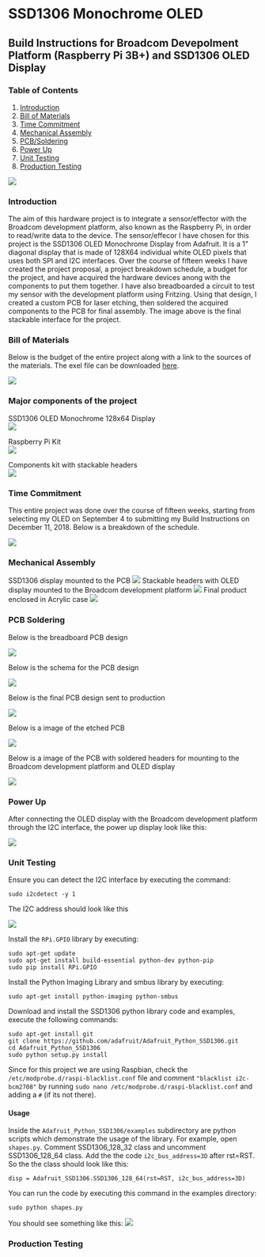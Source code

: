 # SSD1306 Monochrome OLED

## Build Instructions for Broadcom Devepolment Platform (Raspberry Pi 3B+) and SSD1306 OLED Display

### Table of Contents
1.  [Introduction](#introduction)
2.  [Bill of Materials](#bill-of-materials) 
3.  [Time Commitment](#time-commitment)
4.  [Mechanical Assembly](#mechanical-assembly)
5.  [PCB/Soldering](#pcb-soldering)
6.  [Power Up](#power-up)
7.  [Unit Testing](#unit-testing)
8.  [Production Testing](#production-testing)

![](https://github.com/dchristie75/SSD1306-Monochrome-OLED/blob/master/images/stackable.png)

### Introduction
The aim of this hardware project is to integrate a sensor/effector with the Broadcom development platform, also known as the Raspberry Pi, in order to read/write data to the device. The sensor/effecor I have chosen for this project is the SSD1306 OLED Monochrome Display from Adafruit. It is a 1" diagonal display that is made of 128X64 individual white OLED pixels that uses both SPI and I2C interfaces. Over the course of fifteen weeks I have created the project proposal, a project breakdown schedule, a budget for the project, and have acquired the hardware devices anong with the components to put them together. I have also breadboarded a circuit to test my sensor with the development platform using Fritzing. Using that design, I created a custom PCB for laser etching, then soldered the acquired components to the PCB for final assembly. The image above is the final stackable interface for the project. 


### Bill of Materials
Below is the budget of the entire project along with a link to the sources of the materials. The exel file can be downloaded [here](https://github.com/dchristie75/SSD1306-Monochrome-OLED/blob/master/Documentation/Hardware_Production_Budget.xlsx).

![](https://github.com/dchristie75/SSD1306-Monochrome-OLED/blob/master/images/budget.PNG)

### Major components of the project
SSD1306 OLED Monochrome 128x64 Display<br/>
![](https://github.com/dchristie75/SSD1306-Monochrome-OLED/blob/master/images/ssd1306.png)

Raspberry Pi Kit<br/>
![](https://github.com/dchristie75/SSD1306-Monochrome-OLED/blob/master/images/RasPiKit.png)

Components kit with stackable headers<br/>
![](https://github.com/dchristie75/SSD1306-Monochrome-OLED/blob/master/images/componentskit.png)


### Time Commitment
This entire project was done over the course of fifteen weeks, starting from selecting my OLED on September 4 to submitting my Build Instructions on December 11, 2018. Below is a breakdown of the schedule.

![](https://github.com/dchristie75/SSD1306-Monochrome-OLED/blob/master/images/project_schedule.PNG)


### Mechanical Assembly
SSD1306 display mounted to the PCB 
![](https://github.com/dchristie75/SSD1306-Monochrome-OLED/blob/master/images/stackable.png)
Stackable headers with OLED display mounted to the Broadcom development platform
![](https://github.com/dchristie75/SSD1306-Monochrome-OLED/blob/master/images/stackable2.png)
Final product enclosed in Acrylic case
![](https://github.com/dchristie75/SSD1306-Monochrome-OLED/blob/master/images/PiEnclosure.png)

### PCB Soldering
Below is the breadboard PCB design 

![](https://github.com/dchristie75/SSD1306-Monochrome-OLED/blob/master/images/SSD1306_BB_Wiring.png)

Below is the schema for the PCB design

![](https://github.com/dchristie75/SSD1306-Monochrome-OLED/blob/master/images/ssd1306_schema.png)

Below is the final PCB design sent to production 

![](https://github.com/dchristie75/SSD1306-Monochrome-OLED/blob/master/images/SSD1306_Wiring_Final_pcb.png)

Below is a image of the etched PCB 

![](https://github.com/dchristie75/SSD1306-Monochrome-OLED/blob/master/images/pcb.png)

 Below is a image of the PCB with soldered headers for mounting to the Broadcom development platform and OLED display

![](https://github.com/dchristie75/SSD1306-Monochrome-OLED/blob/master/images/stackable2.png)

### Power Up
After connecting the OLED display with the Broadcom development platform through the I2C interface, the power up display look like this:

![](https://github.com/dchristie75/SSD1306-Monochrome-OLED/blob/master/images/powerUpDisplay.png)


### Unit Testing
Ensure you can detect the I2C interface by executing the command: 

    sudo i2cdetect -y 1
    
The I2C address should look like this

![](https://github.com/dchristie75/SSD1306-Monochrome-OLED/blob/master/images/ssd1306_i2c_address.png)
    
Install the `RPi.GPIO` library by executing:

    sudo apt-get update
    sudo apt-get install build-essential python-dev python-pip
    sudo pip install RPi.GPIO
    
Install the Python Imaging Library and smbus library by executing:

    sudo apt-get install python-imaging python-smbus

Download and install the SSD1306 python library code and examples, execute the following commands:

    sudo apt-get install git
    git clone https://github.com/adafruit/Adafruit_Python_SSD1306.git
    cd Adafruit_Python_SSD1306
    sudo python setup.py install
    
Since for this project we are using Raspbian, check the `/etc/modprobe.d/raspi-blacklist.conf` file and comment `"blacklist i2c-bcm2708"` by running `sudo nano /etc/modprobe.d/raspi-blacklist.conf` and adding a `#` (if its not there).     

#### Usage
Inside the `Adafruit_Python_SSD1306/examples` subdirectory are python scripts which demonstrate the usage of the library. For example, open `shapes.py`. Comment SSD1306_128_32 class and uncomment SSD1306_128_64 class. Add the the code `i2c_bus_address=3D` after rst=RST. So the the class should look like this:

    disp = Adafruit_SSD1306.SSD1306_128_64(rst=RST, i2c_bus_address=3D)
    
You can run the code by executing this command in the examples directory:

    sudo python shapes.py

You should see something like this: 
![](https://github.com/dchristie75/SSD1306-Monochrome-OLED/blob/master/images/shapesDisplay.png)


### Production Testing

